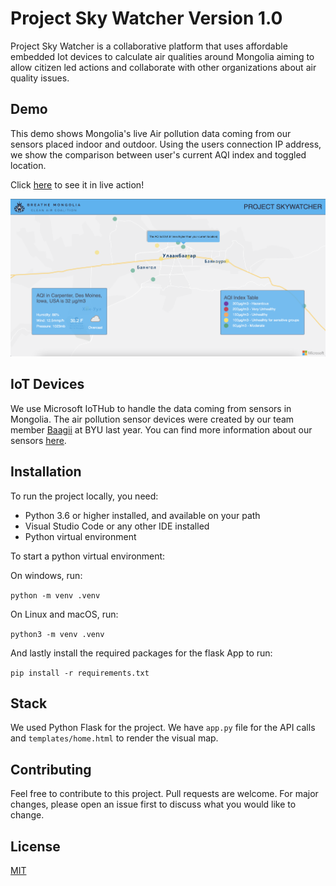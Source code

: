 # Project Sky Watcher Version 1.0 

Project Sky Watcher is a collaborative platform that uses affordable embedded Iot devices to calculate air qualities around Mongolia aiming to allow citizen led actions and collaborate with other organizations about air quality issues.

## Demo

This demo shows Mongolia's live Air pollution data coming from our sensors placed indoor and outdoor. Using the users connection IP address, we show the comparison between user's current AQI index and toggled location. 

Click [here](https://skywatcher.azurewebsites.net/) to see it in live action!

![project-sky-watcher](assets/project-skywatcher.png)

## IoT Devices

We use Microsoft IoTHub to handle the data coming from sensors in Mongolia. The air pollution sensor devices were created by our team member [Baagii](https://ieeexplore.ieee.org/author/37088549561) at BYU last year. You can find more information about our sensors [here](https://ieeexplore.ieee.org/document/9249214/authors#authors).

## Installation

To run the project locally, you need:
 - Python 3.6 or higher installed, and available on your path
 - Visual Studio Code or any other IDE installed
 - Python virtual environment
 
 To start a python virtual environment:
 
 On windows, run: 
 
 ```python -m venv .venv```
 
 On Linux and macOS, run: 
 
 ```python3 -m venv .venv```
 
 And lastly install the required packages for the flask App to run:
 
 ```pip install -r requirements.txt```
 
 ## Stack
 
 We used Python Flask for the project. We have ```app.py``` file for the API calls and ```templates/home.html``` to render the visual map.


## Contributing
Feel free to contribute to this project. Pull requests are welcome. For major changes, please open an issue first to discuss what you would like to change.

## License
[MIT](https://choosealicense.com/licenses/mit/)
